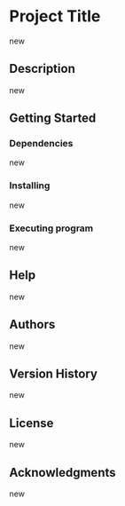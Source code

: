 # Project Title 

new

## Description

new

## Getting Started

### Dependencies

new

### Installing

new

### Executing program

new


## Help

new

## Authors

new

## Version History

new

## License

new

## Acknowledgments

new
